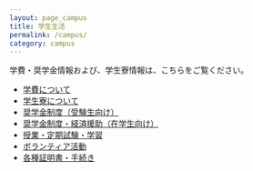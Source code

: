 ```yaml
---
layout: page_campus
title: 学生生活
permalink: /campus/
category: campus
---
```


学費・奨学金情報および、学生寮情報は、こちらをご覧ください。

<ul class="campus list-links">
	<li><a href="https://www.aoyama.ac.jp/life/expenses/" alt="学費について" target="_blank">学費について</a></li>
	<li><a href="http://www.aoyama.ac.jp/life/health/dormitory/dormitory_sagamihara.html" alt="学生寮について" target="_blank">学生寮について</a></li>
	<li><a href="http://www.aoyama.ac.jp/life/expenses/scholarship_prospective/" alt="奨学金制度（受験生向け）" target="_blank">奨学金制度（受験生向け）</a></li>
	<li><a href="http://www.aoyama.ac.jp/life/expenses/scholarship/" alt="奨学金制度・経済援助（在学生向け）" target="_blank">奨学金制度・経済援助（在学生向け）</a></li>
	<li><a href="http://www.aoyama.ac.jp/life/schooltime/" alt="授業・定期試験・学習" target="_blank">授業・定期試験・学習</a></li>
	<li><a href="http://www.aoyama.ac.jp/life/volunteer/" alt="ボランティア活動" target="_blank">ボランティア活動</a></li>
	<li><a href="https://www.aoyama.ac.jp/procedure/certificate/" alt="各種証明書・手続き" target="_blank">各種証明書・手続き</a></li>
</ul>

<!--
{:.list-links}
*   [学費について](https://www.aoyama.ac.jp/life/expenses/)
*   [学生寮について](http://www.aoyama.ac.jp/life/health/dormitory/dormitory_sagamihara.html)
*   [奨学金制度（受験生向け）](http://www.aoyama.ac.jp/life/expenses/scholarship_prospective/)
*   [奨学金制度・経済援助（在学生向け）](http://www.aoyama.ac.jp/life/expenses/scholarship/)
*   [授業・定期試験・学習](http://www.aoyama.ac.jp/life/schooltime/)
*   [ボランティア活動](http://www.aoyama.ac.jp/life/volunteer/)
*   [各種証明書・手続き](https://www.aoyama.ac.jp/procedure/certificate/)
-->
